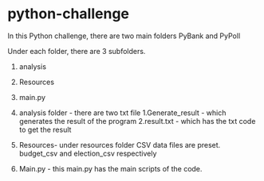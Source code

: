 # python-challenge
In this Python challenge, there are two main folders
PyBank and PyPoll

Under each folder, there are 3 subfolders.
  1. analysis
  2. Resources
  3. main.py

   
1. analysis folder - there are two txt file
   1.Generate_result - which generates the result of the program
   2.result.txt - which has the txt code to get the result
         
2. Resources- under resources folder
    CSV data files are preset.
   budget_csv and election_csv respectively 

3. Main.py - this main.py has the main scripts of the code. 